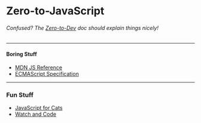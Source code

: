 # Zero-to-JavaScript

###### Confused? The [Zero-to-Dev](../..) doc should explain things nicely!

---
#### Boring Stuff

- [MDN JS Reference](https://developer.mozilla.org/en-US/docs/Web/JavaScript/Reference)
- [ECMAScript Specification](https://tc39.github.io/ecma262/) 

---
### Fun Stuff
- [JavaScript for Cats](http://jsforcats.com/)
- [Watch and Code](https://watchandcode.com/p/practical-javascript)
